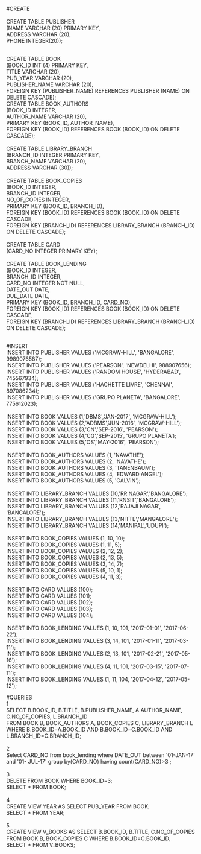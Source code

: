#CREATE<br>
<br>
CREATE TABLE PUBLISHER<br>
(NAME VARCHAR (20) PRIMARY KEY, <br>
ADDRESS VARCHAR (20),<br>
PHONE INTEGER(20));<br>
<br>

CREATE TABLE BOOK<br>
(BOOK_ID INT (4) PRIMARY KEY,<br>
TITLE VARCHAR (20),<br>
PUB_YEAR VARCHAR (20),<br>
PUBLISHER_NAME VARCHAR (20),<br>
FOREIGN KEY (PUBLISHER_NAME) REFERENCES PUBLISHER (NAME) ON DELETE CASCADE);<br>
CREATE TABLE BOOK_AUTHORS<br>
(BOOK_ID INTEGER,<br>
AUTHOR_NAME VARCHAR (20),<br>
PRIMARY KEY (BOOK_ID, AUTHOR_NAME),<br>
FOREIGN KEY (BOOK_ID) REFERENCES BOOK (BOOK_ID) ON DELETE CASCADE);<br>
<br>
CREATE TABLE LIBRARY_BRANCH<br>
(BRANCH_ID INTEGER PRIMARY KEY,<br>
BRANCH_NAME VARCHAR (20),<br>
ADDRESS VARCHAR (30));<br>
<br>
CREATE TABLE BOOK_COPIES<br>
(BOOK_ID INTEGER,<br>
BRANCH_ID INTEGER,<br>
NO_OF_COPIES INTEGER,<br>
PRIMARY KEY (BOOK_ID, BRANCH_ID),<br>
FOREIGN KEY (BOOK_ID) REFERENCES BOOK (BOOK_ID) ON DELETE CASCADE,<br>
FOREIGN KEY (BRANCH_ID) REFERENCES LIBRARY_BRANCH (BRANCH_ID) ON DELETE CASCADE);<br>
<br>
CREATE TABLE CARD<br>
(CARD_NO INTEGER PRIMARY KEY);<br>
<br>
CREATE TABLE BOOK_LENDING<br>
(BOOK_ID INTEGER,<br>
BRANCH_ID INTEGER,<br>
CARD_NO INTEGER NOT NULL,<br>
DATE_OUT DATE,<br>
DUE_DATE DATE,<br>
PRIMARY KEY (BOOK_ID, BRANCH_ID, CARD_NO),<br>
FOREIGN KEY (BOOK_ID) REFERENCES BOOK (BOOK_ID) ON DELETE CASCADE,<br>
FOREIGN KEY (BRANCH_ID) REFERENCES LIBRARY_BRANCH (BRANCH_ID) ON DELETE CASCADE);<br>
<br>




#INSERT<br>
INSERT INTO PUBLISHER VALUES ('MCGRAW-HILL', 'BANGALORE', 9989076587);<br>
INSERT INTO PUBLISHER VALUES ('PEARSON', 'NEWDELHI', 988907656);<br>
INSERT INTO PUBLISHER VALUES ('RANDOM HOUSE', 'HYDERABAD', 745567934);<br>
INSERT INTO PUBLISHER VALUES ('HACHETTE LIVRE', 'CHENNAI', 897086234);<br>
INSERT INTO PUBLISHER VALUES ('GRUPO PLANETA', 'BANGALORE', 775612023);<br>
<br>
INSERT INTO BOOK VALUES (1,'DBMS','JAN-2017', 'MCGRAW-HILL');<br>
INSERT INTO BOOK VALUES (2,'ADBMS','JUN-2016', 'MCGRAW-HILL');<br>
INSERT INTO BOOK VALUES (3,'CN','SEP-2016', 'PEARSON');<br>
INSERT INTO BOOK VALUES (4,'CG','SEP-2015', 'GRUPO PLANETA');<br>
INSERT INTO BOOK VALUES (5,'OS','MAY-2016', 'PEARSON');<br>
<br>
INSERT INTO BOOK_AUTHORS VALUES (1, 'NAVATHE');<br>
INSERT INTO BOOK_AUTHORS VALUES (2, 'NAVATHE');<br>
INSERT INTO BOOK_AUTHORS VALUES (3, 'TANENBAUM');<br>
INSERT INTO BOOK_AUTHORS VALUES (4, 'EDWARD ANGEL');<br>
INSERT INTO BOOK_AUTHORS VALUES (5, 'GALVIN');<br>
<br>
INSERT INTO LIBRARY_BRANCH VALUES (10,'RR NAGAR','BANGALORE');<br>
INSERT INTO LIBRARY_BRANCH VALUES (11,'RNSIT','BANGALORE');<br>
INSERT INTO LIBRARY_BRANCH VALUES (12,'RAJAJI NAGAR', 'BANGALORE');<br>
INSERT INTO LIBRARY_BRANCH VALUES (13,'NITTE','MANGALORE');<br>
INSERT INTO LIBRARY_BRANCH VALUES (14,'MANIPAL','UDUPI');<br>
<br>
INSERT INTO BOOK_COPIES VALUES (1, 10, 10);<br>
INSERT INTO BOOK_COPIES VALUES (1, 11, 5);<br>
INSERT INTO BOOK_COPIES VALUES (2, 12, 2);<br>
INSERT INTO BOOK_COPIES VALUES (2, 13, 5);<br>
INSERT INTO BOOK_COPIES VALUES (3, 14, 7);<br>
INSERT INTO BOOK_COPIES VALUES (5, 10, 1);<br>
INSERT INTO BOOK_COPIES VALUES (4, 11, 3);<br>
<br>
INSERT INTO CARD VALUES (100);<br>
INSERT INTO CARD VALUES (101);<br>
INSERT INTO CARD VALUES (102);<br>
INSERT INTO CARD VALUES (103);<br>
INSERT INTO CARD VALUES (104);<br>
<br>
INSERT INTO BOOK_LENDING VALUES (1, 10, 101, '2017-01-01', '2017-06-22'); <br>
INSERT INTO BOOK_LENDING VALUES (3, 14, 101, '2017-01-11', '2017-03-11'); <br>
INSERT INTO BOOK_LENDING VALUES (2, 13, 101, '2017-02-21', '2017-05-16'); <br>
INSERT INTO BOOK_LENDING VALUES (4, 11, 101, '2017-03-15', '2017-07-11'); <br>
INSERT INTO BOOK_LENDING VALUES (1, 11, 104, '2017-04-12', '2017-05-12');<br>




#QUERIES<br>
1<br>
SELECT B.BOOK_ID, B.TITLE, B.PUBLISHER_NAME, A.AUTHOR_NAME, C.NO_OF_COPIES, L.BRANCH_ID<br>
FROM BOOK B, BOOK_AUTHORS A, BOOK_COPIES C, LIBRARY_BRANCH L<br>
WHERE B.BOOK_ID=A.BOOK_ID AND B.BOOK_ID=C.BOOK_ID AND L.BRANCH_ID=C.BRANCH_ID;<br>
<br>
2<br>
Select CARD_NO from book_lending  where DATE_OUT between '01-JAN-17' and '01-    JUL-17' group by(CARD_NO)  having count(CARD_NO)>3 ;<br>
<br>
3<br>
DELETE FROM BOOK WHERE BOOK_ID=3;<br>
SELECT * FROM BOOK;<br>
<br>
4<br>
CREATE VIEW YEAR AS SELECT PUB_YEAR FROM BOOK;<br>
SELECT * FROM YEAR;<br>
<br>
5<br>
CREATE VIEW V_BOOKS AS SELECT B.BOOK_ID, B.TITLE, C.NO_OF_COPIES<br>
FROM BOOK B, BOOK_COPIES C WHERE B.BOOK_ID=C.BOOK_ID;<br>
SELECT * FROM V_BOOKS;<br>


